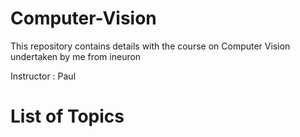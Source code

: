 # Computer-Vision
This repository contains details with the course on Computer Vision undertaken by me from ineuron 

Instructor : Paul 

# List of Topics 
